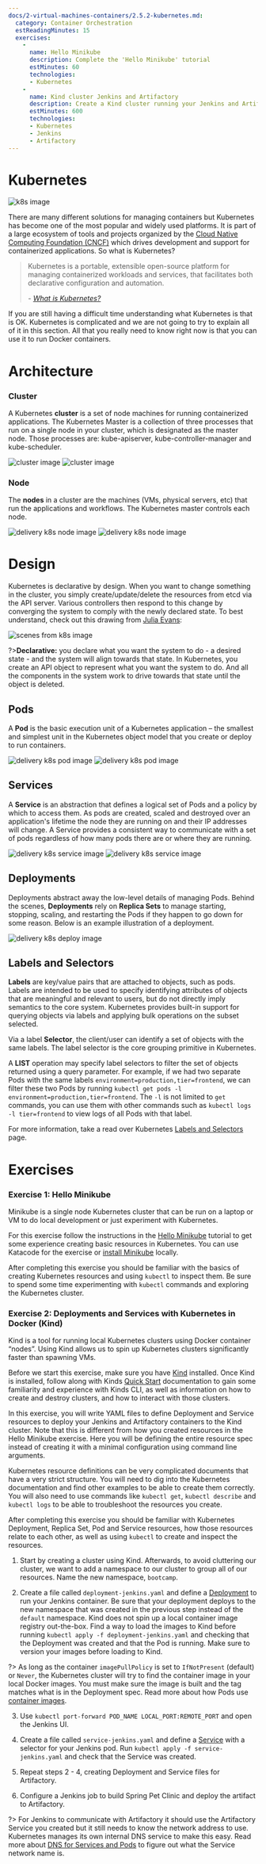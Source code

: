 ```yaml
---
docs/2-virtual-machines-containers/2.5.2-kubernetes.md:
  category: Container Orchestration
  estReadingMinutes: 15
  exercises:
    -
      name: Hello Minikube
      description: Complete the 'Hello Minikube' tutorial
      estMinutes: 60
      technologies:
      - Kubernetes
    -
      name: Kind cluster Jenkins and Artifactory
      description: Create a Kind cluster running your Jenkins and Artifactory containers
      estMinutes: 600
      technologies:
      - Kubernetes
      - Jenkins
      - Artifactory
---
```


# Kubernetes

![k8s image](img2/kubernetes.svg ':size=723x702 :class=icon :alt= k8s image')

There are many different solutions for managing containers but Kubernetes has become one of the most popular and widely used platforms. It is part of a large ecosystem of tools and projects organized by the [Cloud Native Computing Foundation (CNCF)](https://www.cncf.io/) which drives development and support for containerized applications. So what is Kubernetes?

> Kubernetes is a portable, extensible open-source platform for managing containerized workloads and services, that facilitates both declarative configuration and automation.
>
> _- [What is Kubernetes?](https://kubernetes.io/docs/concepts/overview/what-is-kubernetes/)_

If you are still having a difficult time understanding what Kubernetes is that is OK. Kubernetes is complicated and we are not going to try to explain all of it in this section. All that you really need to know right now is that you can use it to run Docker containers.

# Architecture

### Cluster

A Kubernetes **cluster** is a set of node machines for running containerized applications. The Kubernetes Master is a collection of three processes that run on a single node in your cluster, which is designated as the master node. Those processes are: kube-apiserver, kube-controller-manager and kube-scheduler.

![cluster image](img2/delivery-k8s-cluster_light.svg ':class=light-mode-img-center :alt= cluster image; light mode')
![cluster image](img2/delivery-k8s-cluster_dark.svg ':class=dark-mode-img-center :alt= cluster image; dark mode')

### Node

The **nodes** in a cluster are the machines (VMs, physical servers, etc) that run the applications and workflows. The Kubernetes master controls each node.

![delivery k8s node image](img2/delivery-k8s-node_light.svg ':class=light-mode-img-center :alt= delivery k8s node image; light mode')
![delivery k8s node image](img2/delivery-k8s-node_dark.svg ':class=dark-mode-img-center :alt= delivery k8s node image; dark mode')

# Design

Kubernetes is declarative by design. When you want to change something in the cluster, you simply create/update/delete the resources from etcd via the API server. Various controllers then respond to this change by converging the system to comply with the newly declared state. To best understand, check out this drawing from [Julia Evans](https://jvns.ca/blog/2017/06/04/learning-about-kubernetes/):

![scenes from k8s image](img2/scenes-from-kubernetes-page1.svg ':size=600px :class=img-center :alt= scenes from k8s image')

?>**Declarative:** you declare what you want the system to do - a desired state - and the system will align towards that state. In Kubernetes, you create an API object to represent what you want the system to do. And all the components in the system work to drive towards that state until the object is deleted.

## Pods

A **Pod** is the basic execution unit of a Kubernetes application – the smallest and simplest unit in the Kubernetes object model that you create or deploy to run containers.

![delivery k8s pod image](img2/delivery-k8s-pods_light.svg ':class=light-mode-img-center :alt= delivery k8s pod image; light mode')
![delivery k8s pod image](img2/delivery-k8s-pods_dark.svg ':class=dark-mode-img-center :alt= delivery k8s pod image; dark mode')

## Services

A **Service** is an abstraction that defines a logical set of Pods and a policy by which to access them. As pods are created, scaled and destroyed over an application's lifetime the node they are running on and their IP addresses will change. A Service provides a consistent way to communicate with a set of pods regardless of how many pods there are or where they are running.

![delivery k8s service image](img2/delivery-k8s-service_light.svg ':class=light-mode-img-center :alt= delivery k8s service image; light mode')
![delivery k8s service image](img2/delivery-k8s-service_dark.svg ':class=dark-mode-img-center :alt= delivery k8s service image; dark mode')

## Deployments

Deployments abstract away the low-level details of managing Pods. Behind the scenes, **Deployments** rely on **Replica Sets** to manage starting, stopping, scaling, and restarting the Pods if they happen to go down for some reason. Below is an example illustration of a deployment.

![delivery k8s deploy image](img2/delivery-k8s-deploy.gif ':class=img-center :alt= delivery k8s deploy image')

## Labels and Selectors

**Labels** are key/value pairs that are attached to objects, such as pods. Labels are intended to be used to specify identifying attributes of objects that are meaningful and relevant to users, but do not directly imply semantics to the core system. Kubernetes provides built-in support for querying objects via labels and applying bulk operations on the subset selected.

Via a label **Selector**, the client/user can identify a set of objects with the same labels. The label selector is the core grouping primitive in Kubernetes.

A **LIST** operation may specify label selectors to filter the set of objects returned using a query parameter. For example, if we had two separate Pods with the same labels `environment=production,tier=frontend`, we can filter these two Pods by running `kubectl get pods -l environment=production,tier=frontend`. The `-l` is not limited to `get` commands, you can use them with other commands such as `kubectl logs -l tier=frontend` to view logs of all Pods with that label.

For more information, take a read over Kubernetes [Labels and Selectors](https://kubernetes.io/docs/concepts/overview/working-with-objects/labels/) page.

# Exercises

### Exercise 1: Hello Minikube

Minikube is a single node Kubernetes cluster that can be run on a laptop or VM to do local development or just experiment with Kubernetes.

For this exercise follow the instructions in the [Hello Minikube](https://kubernetes.io/docs/tutorials/hello-minikube/#) tutorial to get some experience creating basic resources in Kubernetes. You can use Katacode for the exercise or [install Minikube](https://kubernetes.io/docs/tasks/tools/install-minikube/) locally.

After completing this exercise you should be familiar with the basics of creating Kubernetes resources and using `kubectl` to inspect them. Be sure to spend some time experimenting with `kubectl` commands and exploring the Kubernetes cluster.

### Exercise 2: Deployments and Services with Kubernetes in Docker (Kind)

Kind is a tool for running local Kubernetes clusters using Docker container “nodes”. Using Kind allows us to spin up Kubernetes clusters significantly faster than spawning VMs.

Before we start this exercise, make sure you have [Kind](https://kind.sigs.k8s.io/docs/user/quick-start/#installation) installed. Once Kind is installed, follow along with Kinds [Quick Start](https://kind.sigs.k8s.io/docs/user/quick-start/) documentation to gain some familiarity and experience with Kinds CLI, as well as information on how to create and destroy clusters, and how to interact with those clusters.

In this exercise, you will write YAML files to define Deployment and Service resources to deploy your Jenkins and Artifactory containers to the Kind cluster. Note that this is different from how you created resources in the Hello Minikube exercise. Here you will be defining the entire resource spec instead of creating it with a minimal configuration using command line arguments.

Kubernetes resource definitions can be very complicated documents that have a very strict structure. You will need to dig into the Kubernetes documentation and find other examples to be able to create them correctly. You will also need to use commands like `kubectl get`, `kubectl describe` and `kubectl logs` to be able to troubleshoot the resources you create.

After completing this exercise you should be familiar with Kubernetes Deployment, Replica Set, Pod and Service resources, how those resources relate to each other, as well as using `kubectl` to create and inspect the resources.

1. Start by creating a cluster using Kind. Afterwards, to avoid cluttering our cluster, we want to add a namespace to our cluster to group all of our resources. Name the new namespace, `bootcamp`.

2. Create a file called `deployment-jenkins.yaml` and define a [Deployment](https://kubernetes.io/docs/concepts/workloads/controllers/deployment/) to run your Jenkins container. Be sure that your deployment deploys to the new namespace that was created in the previous step instead of the `default` namespace. Kind does not spin up a local container image registry out-the-box. Find a way to load the images to Kind before running `kubectl apply -f deployment-jenkins.yaml` and checking that the Deployment was created and that the Pod is running. Make sure to version your images before loading to Kind.

  ?> As long as the container `imagePullPolicy` is set to `IfNotPresent` (default) or `Never`, the Kubernetes cluster will try to find the container image in your local Docker images. You must make sure the image is built and the tag matches what is in the Deployment spec. Read more about how Pods use [container images](https://kubernetes.io/docs/concepts/containers/images/).

3. Use `kubectl port-forward POD_NAME LOCAL_PORT:REMOTE_PORT` and open the Jenkins UI.

4. Create a file called `service-jenkins.yaml` and define a [Service](https://kubernetes.io/docs/concepts/services-networking/service/) with a selector for your Jenkins pod. Run `kubectl apply -f service-jenkins.yaml` and check that the Service was created.

5. Repeat steps 2 - 4, creating Deployment and Service files for Artifactory.

6. Configure a Jenkins job to build Spring Pet Clinic and deploy the artifact to Artifactory.

  ?> For Jenkins to communicate with Artifactory it should use the Artifactory Service you created but it still needs to know the network address to use. Kubernetes manages its own internal DNS service to make this easy. Read more about [DNS for Services and Pods](https://kubernetes.io/docs/concepts/services-networking/dns-pod-service/) to figure out what the Service network name is.
